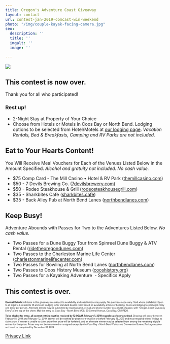 ```yaml
---
title: Oregon's Adventure Coast Giveaway
layout: contact
url: contest-jan-2019-comcast-win-weekend
photo: "/img/couple-kayak-facing-camera.jpg"
seo:
  description: ''
  title: ''
  imgalt: ''
  image: ''

---
```

![](/img/giveaway-header-jan-comcast.png)

## This contest is now over.

Thank you for all who participated!

### Rest up!

* 2-Night Stay at Property of Your Choice
* Choose from Hotels or Motels in Coos Bay or North Bend. Lodging options to be selected from Hotel/Motels at [our lodging page](/lodging). _Vacation Rentals, Bed & Breakfasts, Camping and RV Parks are not included._

<div class="margin-50px-top"></div>

## Eat to Your Hearts Content!

You Will Receive Meal Vouchers for Each of the Venues Listed Below in the Amount Specified. _Alcohol and gratuity not included. No cash value._

* $75 Comp Card - The Mill Casino • Hotel & RV Park ([themillcasino.com](https://www.kokwelresorts.com/coos-bay/))
* $50 - 7 Devils Brewing Co. ([7devilsbrewery.com](https://www.7devilsbrewery.com/ "https://www.7devilsbrewery.com/"))
* $50 - Rodeo Steakhouse & Grill ([rodeosteakhousegrill.com](https://www.rodeosteakhousegrill.com/ "https://www.rodeosteakhousegrill.com/"))
* $35 - Sharkbites Cafe ([sharkbites.cafe](http://www.sharkbites.cafe/ "http://www.sharkbites.cafe/"))
* $35 - Back Alley Pub at North Bend Lanes ([northbendlanes.com](https://northbendlanes.com/ "https://northbendlanes.com/"))

<div class="margin-50px-top"></div>

## Keep Busy!

Adventure Abounds with Passes for Two to the Adventures Listed Below. _No cash value._

* Two Passes for a Dune Buggy Tour from Spinreel Dune Buggy & ATV Rental ([ridetheoregondunes.com](https://www.ridetheoregondunes.com/ "https://www.ridetheoregondunes.com/"))
* Two Passes to the Charleston Marine Life Center ([charlestonmarinelifecenter.com](http://www.charlestonmarinelifecenter.com/ "http://www.charlestonmarinelifecenter.com/"))
* Two Passes for Bowling at North Bend Lanes ([northbendlanes.com](https://northbendlanes.com/ "https://northbendlanes.com/"))
* Two Passes to Coos History Museum ([cooshistory.org](https://cooshistory.org/ "https://cooshistory.org/"))
* Two Passes for a Kayaking Adventure  - Specifics Apply

<div class="margin-50px-top"></div>

## This contest is over.

<div class="margin-50px-top"></div>

<p style="font-size:50%;">
<strong>Contest Details:</strong> All items in this giveaway are subject to availability and substitutions may apply. No purchase necessary. Void where prohibited. Open to all legal U.S. residents 18 and over. Lodging is for standard double room based on availability at time of booking. Room and lodging tax included. Only one entry per person. Alternate entries may be submitted by mailing name, e-mail and phone number on a sheet of paper, with “Oregon Coast Giveaway Entry” at the top of the sheet.  Mail the entry to: Coos Bay - North Bend VCB, 50 Central Avenue, Coos Bay, OR 97420.</p>

<p style="font-size:50%;"><strong>To be eligible for entry, all contest entries must be received by 12:00AM, February 1, 2019 regardless of entry method.</strong> Drawing will occur between February 8, 2019 and February 12, 2019. Winner will be notified by phone or e-mail on or before February 15, 2019 and must respond within 10 days to claim prize. If winner is unable to claim prize then prize will be forfeited, and an alternate winner may be selected from among the remaining eligible entries for that prize. Prizes may not be transferred or assigned except by the Coos Bay - North Bend Visitor and Convention Bureau.Package expires and must be completed by December 31, 2019.</p>

[Privacy Link](/privacy-policy)